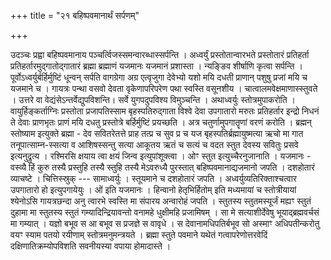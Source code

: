 +++
title = "२१ बहिष्पवमानार्थं सर्पणम्"

+++

उदञ्चः प्रह्वा बहिष्पवमानाय पञ्चर्त्विजस्समन्वारब्धास्सर्पन्ति । अध्वर्युं प्रस्तोतान्वारभते प्रस्तोतारं प्रतिहर्ता प्रतिहर्तारमुद्गातोद्गातारं ब्रह्मा ब्रह्माणं यजमानः यजमानं प्रशास्ता । न्यङ्ङिव शीर्षाणि कृत्वा सर्पन्ति । पूर्वोऽध्वर्युर्बर्हिर्मुष्टिं धून्वन् सर्पति वागग्रेगा अग्र एत्वृजुगा देवेभ्यो यशो मयि दधती प्राणान् पशुषु प्रजां मयि च यजमाने च । गायत्रः पन्था वसवो देवता वृकेणापरिपरेण पथा स्वस्ति वसूनशीय । चात्वालमवेक्षमाणास्स्तुवते । उत्तरे वा वेद्यंसेऽन्तर्वेद्युपविशन्ति। सर्वे युगपदुपविश्य विमुञ्चन्ति । अथाध्वर्युः स्तोत्रमुपाकरोति । वायुर्हिङ्कर्ताग्निः प्रस्तोता प्रजापतिस्साम बृहस्पतिरुद्गाता विश्वे देवा उपगातारो मरुतः प्रतिहर्तार इन्द्रो निधनं ते देवाः प्राणभृतः प्राणं मयि दधतु प्रस्तोत्रे बर्हिर्मुष्टिं प्रयच्छति । अत्र चतुर्णामुपगातॄणां वरणं करोति । ब्रह्मन् स्तोष्याम इत्युक्ते ब्रह्मा - देव सवितरेतत्ते प्राह तत्प्र च सुव प्र च यज बृहस्पतिर्ब्रह्मायुष्मत्या ऋचो मा गात तनूपात्साम्न-स्सत्या व आशिषस्सन्तु सत्या आकूतय ऋतं च सत्यं च वदत स्तुत देवस्य सवितुः प्रसवे इत्यनुद्रुत्य । रश्मिरसि क्षयाय त्वा क्षयं जिन्व इत्युपांशूक्त्वा । ओꣳ स्तुत इत्युच्चैरनुजानाति । यजमानः - वस्व्यै हिं कुरु तस्यै प्रस्तुहि तस्यै स्तुहि तस्यै मेऽवरुध्यै पुरस्तात् बहिष्पवमानाद्यजमानो जपति । दशहोतारं व्याचष्टे । चित्तिस्स्रुक् --- सामाध्वर्युः । स्तूयमाने च दशहोतारं जपति । अध्वर्युव्यतिरिक्ताश्चत्वार उपगातारो हो इत्युपगायेयुः । ओं इति यजमानः । हिन्वानो हेतृभिर्हितोम् इति मध्यमायां च स्तोत्रीयायां श्येनोऽसि गायत्रछन्दा अनु त्वारभे स्वस्ति मा संपारय अन्वारोहं जपति । स्तुतस्य स्तुतमस्यूर्जं मह्यꣳ स्तुतं दुहामा मा स्तुतस्य स्तुतं गम्यादिन्द्रियावन्तो वनामहे धुक्षीमहि प्रजामिषम् । सा मे सत्याशीर्देवेषु भूयाद्ब्रह्मवर्चसं मा गम्यात् । यज्ञो बभूव स आ बभूव स प्रजज्ञे स वावृधे । स देवानामधिपतिर्बभूव सो अस्माꣳ अधिपतीन्करोतु वयꣳ स्याम पतयो रयीणाम् स्तोत्रमनुमन्त्रयते । ब्रह्मा स्तुते पवमाने यथेतं गत्वापरेणोत्तरवेदिं दक्षिणातिक्रम्योपविशति सवनीयस्या वपाया होमादास्ते ।
